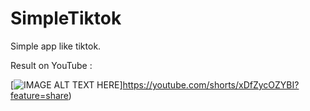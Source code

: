 # SimpleTiktok
Simple app like tiktok.

Result on YouTube :

[![IMAGE ALT TEXT HERE](https://img.youtube.com/vi/xDfZycOZYBI/0.jpg)]https://youtube.com/shorts/xDfZycOZYBI?feature=share)
